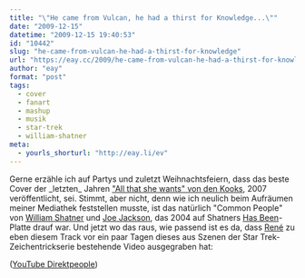 ```yaml
---
title: "\"He came from Vulcan, he had a thirst for Knowledge...\""
date: "2009-12-15"
datetime: "2009-12-15 19:40:53"
id: "10442"
slug: "he-came-from-vulcan-he-had-a-thirst-for-knowledge"
url: "https://eay.cc/2009/he-came-from-vulcan-he-had-a-thirst-for-knowledge/"
author: "eay"
format: "post"
tags:
  - cover
  - fanart
  - mashup
  - musik
  - star-trek
  - william-shatner
meta:
  - yourls_shorturl: "http://eay.li/ev"
---
```


Gerne erzähle ich auf Partys und zuletzt Weihnachtsfeiern, dass das beste Cover der \_letzten\_ Jahren ["All that she wants" von den Kooks](//eay.cc/2008/all-that-she-wants/), 2007 veröffentlicht, sei. Stimmt, aber nicht, denn wie ich neulich beim Aufräumen meiner Mediathek feststellen musste, ist das natürlich "Common People" von [William Shatner](//eay.cc/tag/william-shatner/) und [Joe Jackson](http://www.joejackson.com/), das 2004 auf Shatners [Has Been](http://www.amazon.de/exec/obidos/ASIN/B0002XK4CO/eayznet-21)\-Platte drauf war. Und jetzt wo das raus, wie passend ist es da, dass [René](http://www.nerdcore.de/wp/2009/12/04/spock-and-kirk-wanna-sleep-with-common-people/) zu eben diesem Track vor ein paar Tagen dieses aus Szenen der Star Trek-Zeichentrickserie bestehende Video ausgegraben hat:

 ([YouTube Direktpeople](http://www.youtube.com/v/KXWEM4gZhg4))
